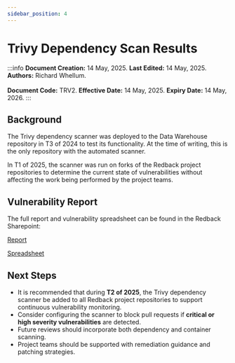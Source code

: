 ```yaml
---
sidebar_position: 4
---
```


# Trivy Dependency Scan Results

:::info
**Document Creation:** 14 May, 2025. **Last Edited:** 14 May, 2025. **Authors:** Richard Whellum. 
<br></br> **Document Code:** TRV2. **Effective Date:** 14 May, 2025. **Expiry Date:** 14 May, 2026.
:::

## Background

The Trivy dependency scanner was deployed to the Data Warehouse repository in T3 of 2024 to test its functionality. At the time of writing, this is the only repository with the automated scanner. 

In T1 of 2025, the scanner was run on forks of the Redback project repositories to determine the current state of vulnerabilities without affecting the work being performed by the project teams.

## Vulnerability Report

The full report and vulnerability spreadsheet can be found in the Redback Sharepoint:

[Report](https://deakin365.sharepoint.com/sites/RedbackOperations9/Shared%20Documents/Cyber%20Security%20Team/2025%20Trimester%201/Cybersecurity%20Team/SecDevOps/Trivy-Report.pdf)

[Spreadsheet](https://deakin365.sharepoint.com/:x:/r/sites/RedbackOperations9/Shared%20Documents/Cyber%20Security%20Team/2025%20Trimester%201/Cybersecurity%20Team/SecDevOps/Trivy-Report.xlsx)

## Next Steps

- It is recommended that during **T2 of 2025**, the Trivy dependency scanner be added to all Redback project repositories to support continuous vulnerability monitoring.
- Consider configuring the scanner to block pull requests if **critical or high severity vulnerabilities** are detected.
- Future reviews should incorporate both dependency and container scanning.
- Project teams should be supported with remediation guidance and patching strategies.

